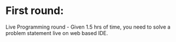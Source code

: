 # First round:  
Live Programming round - Given 1.5 hrs of time, you need to solve a problem statement live on web based IDE.  
